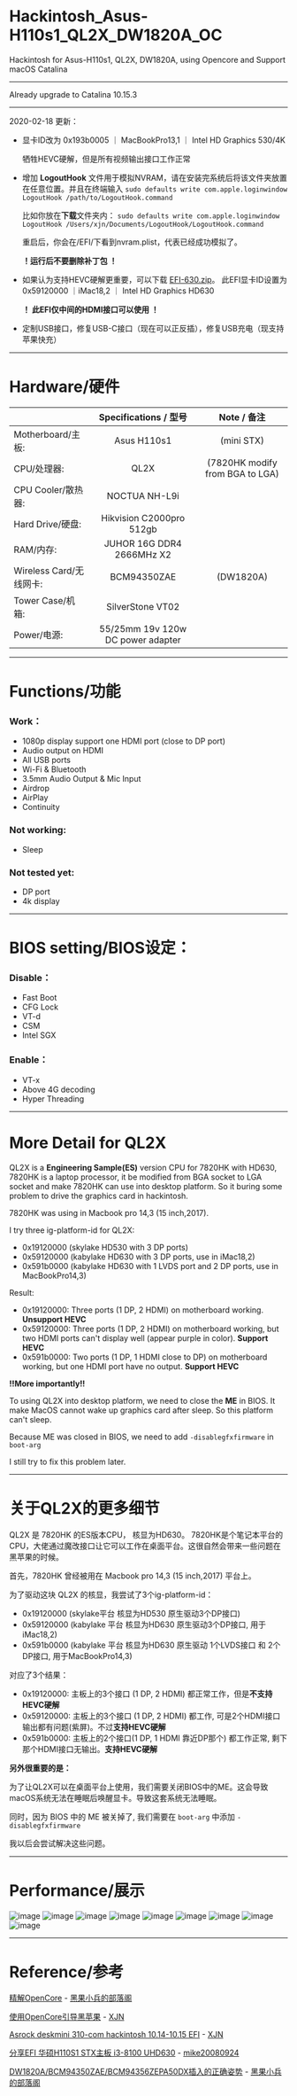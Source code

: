 # Hackintosh_Asus-H110s1_QL2X_DW1820A_OC
Hackintosh for Asus-H110s1, QL2X, DW1820A, using Opencore and Support macOS Catalina

---

Already upgrade to Catalina 10.15.3

---

2020-02-18 更新：  

- 显卡ID改为 0x193b0005 ｜ MacBookPro13,1 ｜ Intel HD Graphics 530/4K  

	牺牲HEVC硬解，但是所有视频输出接口工作正常  

- 增加 **LogoutHook** 文件用于模拟NVRAM，请在安装完系统后将该文件夹放置在任意位置。并且在终端输入 ```sudo defaults write com.apple.loginwindow LogoutHook /path/to/LogoutHook.command```

	比如你放在**下载**文件夹内： ```sudo defaults write com.apple.loginwindow LogoutHook /Users/xjn/Documents/LogoutHook/LogoutHook.command```

	重启后，你会在/EFI/下看到nvram.plist，代表已经成功模拟了。

	**！运行后不要删除补丁包 ！**

- 如果认为支持HEVC硬解更重要，可以下载 [EFI-630.zip](https://github.com/Road00/Hackintosh_Asus-H110s1_QL2X_DW1820A_OC/raw/master/EFI-630.zip)。 此EFI显卡ID设置为 0x59120000 ｜iMac18,2 ｜	Intel HD Graphics HD630  

	**！ 此EFI仅中间的HDMI接口可以使用 ！**
	
- 定制USB接口，修复USB-C接口（现在可以正反插），修复USB充电（现支持苹果快充）   

---

# Hardware/硬件
|  | Specifications / 型号 | Note / 备注 |
|-------------------------|:---------------------------------:|:-------------------------------:|
| Motherboard/主板: | Asus H110s1 | (mini STX) |
| CPU/处理器: | QL2X | (7820HK modify from BGA to LGA) |
| CPU Cooler/散热器: | NOCTUA NH-L9i |  |
| Hard Drive/硬盘: | Hikvision C2000pro 512gb |  |
| RAM/内存: | JUHOR 16G DDR4 2666MHz X2 |  |
| Wireless Card/无线网卡: | BCM94350ZAE | (DW1820A) |
| Tower Case/机箱: | SilverStone VT02 |  |
| Power/电源: | 55/25mm 19v 120w DC power adapter |  |
  
---
# Functions/功能
### Work：
- 1080p display support one HDMI port (close to DP port)  
- Audio output on HDMI  
- All USB ports  
- Wi-Fi & Bluetooth  
- 3.5mm Audio Output & Mic Input
- Airdrop  
- AirPlay  
- Continuity  

### Not working:
- Sleep  

### Not tested yet:
- DP port  
- 4k display  
  
---

# BIOS setting/BIOS设定：

### Disable：
- Fast Boot  
- CFG Lock   
- VT-d  
- CSM  
- Intel SGX  

### Enable：
- VT-x  
- Above 4G decoding  
- Hyper Threading  
  
---
  
# More Detail for QL2X

QL2X is a **Engineering Sample(ES)** version CPU for 7820HK with HD630, 7820HK is a laptop processor, it be modified from BGA socket to LGA socket and make 7820HK can use into desktop platform. So it buring some problem to drive the graphics card in hackintosh.

7820HK was using in Macbook pro 14,3 (15 inch,2017).

I try three ig-platform-id for QL2X: 
 
- 0x19120000 (skylake HD530 with 3 DP ports)  
- 0x59120000 (kabylake HD630 with 3 DP ports, use in iMac18,2)  
- 0x591b0000 (kabylake HD630 with 1 LVDS port and 2 DP ports, use in MacBookPro14,3)    

Result: 

- 0x19120000: Three ports (1 DP, 2 HDMI) on motherboard working. **Unsupport HEVC**
- 0x59120000: Three ports (1 DP, 2 HDMI) on motherboard working, but two HDMI ports can't display well (appear purple in color). **Support HEVC**
- 0x591b0000: Two ports (1 DP, 1 HDMI close to DP) on motherboard working, but one HDMI port have no output. **Support HEVC**

**!!More importantly!!**

To using QL2X into desktop platform, we need to close the **ME** in BIOS. It make MacOS cannot wake up graphics card after sleep. So this platform can't sleep.

Because ME was closed in BIOS, we need to add ```-disablegfxfirmware``` in ```boot-arg```

I still try to fix this problem later.

---
# 关于QL2X的更多细节

QL2X 是 7820HK 的ES版本CPU， 核显为HD630。 7820HK是个笔记本平台的CPU，大佬通过魔改接口让它可以工作在桌面平台。这很自然会带来一些问题在黑苹果的时候。

首先，7820HK 曾经被用在 Macbook pro 14,3 (15 inch,2017) 平台上。

为了驱动这块 QL2X 的核显，我尝试了3个ig-platform-id：  
- 0x19120000 (skylake平台 核显为HD530  原生驱动3个DP接口)  
- 0x59120000 (kabylake 平台 核显为HD630 原生驱动3个DP接口, 用于iMac18,2)  
- 0x591b0000 (kabylake 平台 核显为HD630 原生驱动 1个LVDS接口 和 2个DP接口, 用于MacBookPro14,3)    

对应了3个结果：

- 0x19120000: 主板上的3个接口 (1 DP, 2 HDMI) 都正常工作，但是**不支持HEVC硬解**
- 0x59120000: 主板上的3个接口 (1 DP, 2 HDMI) 都工作, 可是2个HDMI接口输出都有问题(紫屏)。不过**支持HEVC硬解**
- 0x591b0000: 主板上的2个接口(1 DP, 1 HDMI 靠近DP那个) 都工作正常, 剩下那个HDMI接口无输出。**支持HEVC硬解**

**另外很重要的是：**

为了让QL2X可以在桌面平台上使用，我们需要关闭BIOS中的ME。这会导致macOS系统无法在睡眠后唤醒显卡。导致这套系统无法睡眠。

同时，因为 BIOS 中的 ME 被关掉了, 我们需要在 ```boot-arg``` 中添加 ```-disablegfxfirmware``` 

我以后会尝试解决这些问题。

---
# Performance/展示

![image](https://github.com/Road00/Hackintosh_Asus-H110s1_QL2X_DW1820A_OC/blob/master/Figure/13EE6E89-9978-4196-BB65-22C892472BAA_1_105_c.jpeg?raw=true)
![image](https://github.com/Road00/Hackintosh_Asus-H110s1_QL2X_DW1820A_OC/blob/master/Figure/8CB768EC-7D4C-49EA-9FDE-12661C0B0B63_1_105_c.jpeg?raw=true)
![image](https://github.com/Road00/Hackintosh_Asus-H110s1_QL2X_DW1820A_OC/blob/master/Figure/截屏2020-01-27下午4.12.45.png?raw=true)
![image](https://github.com/Road00/Hackintosh_Asus-H110s1_QL2X_DW1820A_OC/blob/master/Figure/截屏2020-01-27下午4.40.26.png?raw=true)
![image](https://github.com/Road00/Hackintosh_Asus-H110s1_QL2X_DW1820A_OC/blob/master/Figure/%E6%88%AA%E5%B1%8F2020-02-18%E4%B8%8B%E5%8D%886.58.19.png?raw=true)
![image](https://github.com/Road00/Hackintosh_Asus-H110s1_QL2X_DW1820A_OC/blob/master/Figure/截屏2020-01-27下午4.58.51.png?raw=true)
![image](https://github.com/Road00/Hackintosh_Asus-H110s1_QL2X_DW1820A_OC/blob/master/Figure/截屏2020-01-27下午4.54.32.png?raw=true)
![image](https://github.com/Road00/Hackintosh_Asus-H110s1_QL2X_DW1820A_OC/blob/master/Figure/截屏2020-01-27下午5.00.46.png?raw=true)
![image](https://github.com/Road00/Hackintosh_Asus-H110s1_QL2X_DW1820A_OC/blob/master/Figure/截屏2020-01-27下午5.01.24.png?raw=true)

---
# Reference/参考

[精解OpenCore](https://blog.daliansky.net/OpenCore-BootLoader.html) - [黑果小兵的部落阁 ](https://blog.daliansky.net/)

[使用OpenCore引导黑苹果](https://blog.xjn819.com/?p=543) - [XJN](https://blog.xjn819.com/) 

[Asrock deskmini 310-com hackintosh 10.14-10.15 EFI](https://blog.xjn819.com/?p=7) - [XJN](https://blog.xjn819.com/)

[分享EFI 华硕H110S1 STX主板 i3-8100 UHD630](http://bbs.pcbeta.com/viewthread-1801615-1-1.html) - [mike20080924](http://i.pcbeta.com/space-uid-3336274.html)

[DW1820A/BCM94350ZAE/BCM94356ZEPA50DX插入的正确姿势](https://blog.daliansky.net/DW1820A_BCM94350ZAE-driver-inserts-the-correct-posture.html) - [黑果小兵的部落阁](https://blog.daliansky.net/)
